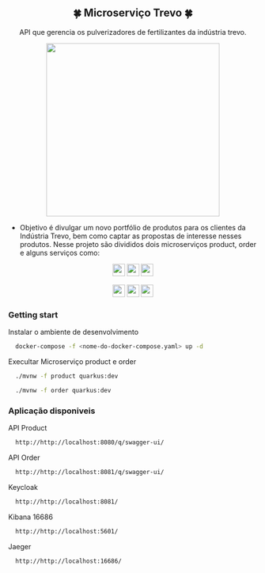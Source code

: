 <h2 align="center"> 
  🍀 Microserviço Trevo 🍀
</h1>

<p align="center"> API que gerencia os pulverizadores de fertilizantes da indústria trevo. </p>
<p align="center">
  <img height="350" src="https://user-images.githubusercontent.com/61324956/223739972-1cc74f2c-3fb9-46f7-bdae-4079324af744.png" />
</p>

- Objetivo é divulgar um novo portfólio de produtos para os clientes da Indústria Trevo, bem como captar as propostas de interesse nesses produtos. Nesse projeto são divididos dois microserviços product, order e alguns serviços como:

<p align="center">
  <img height="25" src="https://img.shields.io/badge/Keycloak-%2375aadb?style=flat&logo=keycloak&logoColor=white" />
  <img height="25" src="https://img.shields.io/badge/Jaeger-%238a57de?style=flat&logo=jaeger&logoColor=white" />
  <img height="25" src="https://img.shields.io/badge/Kafka-%23000000?style=flat&logo=apache%20kafka&logoColor=white" />
</p>
<p align="center">
  <img height="25" src="https://img.shields.io/badge/Elasticsearch-%234ea94b?style=flat&logo=elasticsearch&logoColor=white" />
  <img height="25" src="https://img.shields.io/badge/Logstash-%234ea94b?style=flat&logo=logstash&logoColor=white" />
  <img height="25" src="https://img.shields.io/badge/Kibana-%234ea94b?style=flat&logo=kibana&logoColor=white" />
</p>

### Getting start


Instalar o ambiente de desenvolvimento

```bash
  docker-compose -f <nome-do-docker-compose.yaml> up -d
```

Execultar Microserviço product e order

```bash
  ./mvnw -f product quarkus:dev 
```

```bash
  ./mvnw -f order quarkus:dev 
```



### Aplicação disponiveis


API Product

```bash
  http://http://localhost:8080/q/swagger-ui/
```

API Order

```bash
  http://http://localhost:8081/q/swagger-ui/
```

Keycloak

```bash
  http://http://localhost:8081/
```

Kibana
16686
```bash
  http://http://localhost:5601/
```

Jaeger

```bash
  http://http://localhost:16686/
```

 
 

